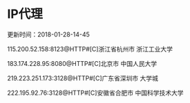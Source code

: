 # IP代理

更新时间：2018-01-28-14-45

115.200.52.158:8123@HTTP#[C]浙江省杭州市 浙江工业大学

183.174.228.95:8080@HTTP#[C]北京市 中国人民大学

219.223.251.173:3128@HTTP#[C]广东省深圳市 大学城

222.195.92.76:3128@HTTP#[C]安徽省合肥市 中国科学技术大学
